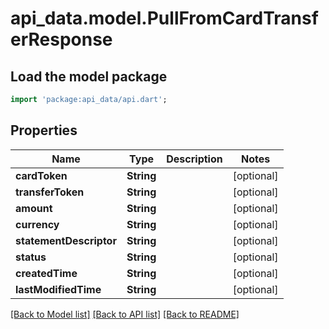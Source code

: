 # api_data.model.PullFromCardTransferResponse

## Load the model package
```dart
import 'package:api_data/api.dart';
```

## Properties
Name | Type | Description | Notes
------------ | ------------- | ------------- | -------------
**cardToken** | **String** |  | [optional] 
**transferToken** | **String** |  | [optional] 
**amount** | **String** |  | [optional] 
**currency** | **String** |  | [optional] 
**statementDescriptor** | **String** |  | [optional] 
**status** | **String** |  | [optional] 
**createdTime** | **String** |  | [optional] 
**lastModifiedTime** | **String** |  | [optional] 

[[Back to Model list]](../README.md#documentation-for-models) [[Back to API list]](../README.md#documentation-for-api-endpoints) [[Back to README]](../README.md)


